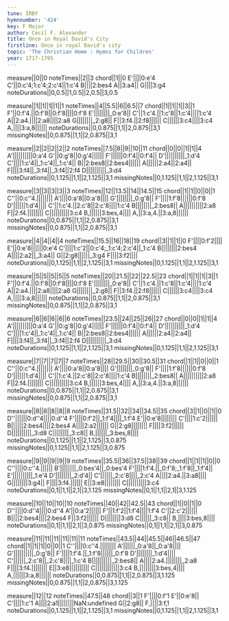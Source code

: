 ```yaml
---
tune: IRBY
hymnnumber: '424'
key: F Major
author: Cecil F. Alexander
title: Once in Royal David's City
firstline: Once in royal David's city
topic: 'The Christian Home : Hymns for Children'
year: 1717-1795
---
```

measure||0||0
noteTimes||2||3
chord||1||0
E'||||0:e'4
C'||0:c'4;1:c'4;2:c'4||1:c'4
B||||2:bes4
A||3:a4||
G||||3:g4
noteDurations||0,0.5||1,0.5||2,0.5||3,0.5

measure||1||1||1||1||1
noteTimes||4||5.5||6||6.5||7
chord||1||1||1||3||1
F'||0:f'4.||0:f'8||0:f'8||||0:f'8
E'||||||||_0:e'8||
C'||1:c'4.||1:c'8||1:c'4||||1:c'4
A||2:a4.||||2:a8||||2:a8
G||||||||_2:g8||
F||3:f4.||2:f8||||||
C||||||3:c4||||3:c4
A,||||3:a,8||||||
noteDurations||0,0.875||1,1||2,0.875||3,1
missingNotes||0,0.875||1,1||2,0.875||3,1

measure||2||2||2||2||2
noteTimes||7.5||8||9||10||11
chord||0||0||1||1||4
A'||||||||||0:a'4
G'||0:g'8||0:g'4||||||
F'||||||0:f'4||0:f'4||
D'||||||||||_1:d'4
C'||||1:c'4||_1:c'4||_1:c'4||
B||2:bes8||2:bes4||||||
A||||||2:a4||2:a4||
F||||3:f4||_3:f4||_3:f4||2:f4
D||||||||||_3:d4
noteDurations||0,1.125||1,1||2,1.125||3,1
missingNotes||0,1.125||1,1||2,1.125||3,1

measure||3||3||3||3||3
noteTimes||12||13.5||14||14.5||15
chord||1||1||0||0||1
C''||0:c''4.||||||||
A'||||0:a'8||0:a'8||||
G'||||||||_0:g'8||
F'||||1:f'8||||||0:f'8
D'||||||1:d'4||||
C'||1:c'4.||2:c'8||2:c'8||||1:c'4
B||||||||_2:bes8||
A||||||||||2:a8
F||2:f4.||||||||
C||||||||||3:c4
B,||||||3:bes,4||||
A,||3:a,4.||3:a,8||||||
noteDurations||0,0.875||1,1||2,0.875||3,1
missingNotes||0,0.875||1,1||2,0.875||3,1

measure||4||4||4||4
noteTimes||15.5||16||18||19
chord||3||1||1||0
F'||||0:f'2||||
E'||0:e'8||||||0:e'4
C'||||1:c'2||0:c'4;_1:c'4;2:c'4||_1:c'4
B||||||||2:bes4
A||||2:a2||_3:a4||
G||2:g8||||||_3:g4
F||||3:f2||||
noteDurations||0,1.125||1,1||2,1.125||3,1
missingNotes||0,1.125||1,1||2,1.125||3,1

measure||5||5||5||5||5
noteTimes||20||21.5||22||22.5||23
chord||1||1||1||3||1
F'||0:f'4.||0:f'8||0:f'8||||0:f'8
E'||||||||_0:e'8||
C'||1:c'4.||1:c'8||1:c'4||||1:c'4
A||2:a4.||||2:a8||||2:a8
G||||||||_2:g8||
F||3:f4.||2:f8||||||
C||||||3:c4||||3:c4
A,||||3:a,8||||||
noteDurations||0,0.875||1,1||2,0.875||3,1
missingNotes||0,0.875||1,1||2,0.875||3,1

measure||6||6||6||6||6
noteTimes||23.5||24||25||26||27
chord||0||0||1||1||4
A'||||||||||0:a'4
G'||0:g'8||0:g'4||||||
F'||||||0:f'4||0:f'4||
D'||||||||||_1:d'4
C'||||1:c'4||_1:c'4||_1:c'4||
B||2:bes8||2:bes4||||||
A||||||2:a4||2:a4||
F||||3:f4||_3:f4||_3:f4||2:f4
D||||||||||_3:d4
noteDurations||0,1.125||1,1||2,1.125||3,1
missingNotes||0,1.125||1,1||2,1.125||3,1

measure||7||7||7||7||7
noteTimes||28||29.5||30||30.5||31
chord||1||1||0||0||1
C''||0:c''4.||||||||
A'||||0:a'8||0:a'8||||
G'||||||||_0:g'8||
F'||||1:f'8||||||0:f'8
D'||||||1:d'4||||
C'||1:c'4.||2:c'8||2:c'8||||1:c'4
B||||||||_2:bes8||
A||||||||||2:a8
F||2:f4.||||||||
C||||||||||3:c4
B,||||||3:bes,4||||
A,||3:a,4.||3:a,8||||||
noteDurations||0,0.875||1,1||2,0.875||3,1
missingNotes||0,0.875||1,1||2,0.875||3,1

measure||8||8||8||8||8
noteTimes||31.5||32||34||34.5||35
chord||3||1||0||1||0
D''||||||0:d''4||||0:d''4
F'||||0:f'2||_1:f'4||||_1:f'4
E'||0:e'8||||||||
C'||||1:c'2||||||
B||||||2:bes4||||2:bes4
A||||2:a2||||||
G||2:g8||||||||
F||||3:f2||||||
D||||||||||_3:d8
C||||||||_3:c8||
B,||||||_3:bes,8||||
noteDurations||0,1.125||1,1||2,1.125||3,0.875
missingNotes||0,1.125||1,1||2,1.125||3,0.875

measure||9||9||9||9||9
noteTimes||35.5||36||37.5||38||39
chord||1||1||1||0||0
C''||||0:c''4.||||||
B'||||||||_0:bes'4||_0:bes'4
F'||||1:f'4.||_0:f'8;_1:f'8||_1:f'4||
E'||||||||||_1:e'4
D'||||||||_2:d'4||
C'||||||_2:c'8||||_2:c'4
A||||2:a4.||3:a8||||
G||||||||3:g4||
F||||3:f4.||||||
E||3:e8||||||||
C||||||||||3:c4
noteDurations||0,1||1,1||2,1||3,1.125
missingNotes||0,1||1,1||2,1||3,1.125

measure||10||10||10||10
noteTimes||40||42||42.5||43
chord||1||0||1||0
D''||||0:d''4||||0:d''4
A'||0:a'2||||||
F'||1:f'2||1:f'4||||1:f'4
C'||2:c'2||||||
B||||2:bes4||||2:bes4
F||3:f2||||||
D||||||||3:d8
C||||||_3:c8||
B,||||3:bes,8||||
noteDurations||0,1||1,1||2,1||3,0.875
missingNotes||0,1||1,1||2,1||3,0.875

measure||11||11||11||11||11||11
noteTimes||43.5||44||45.5||46||46.5||47
chord||1||1||1||0||0||1
C''||||0:c''4.||||||||
A'||||||_0:a'8||_0:a'8||||
G'||||||||||_0:g'8||
F'||||1:f'4.||_1:f'8||||||_0:f'8
D'||||||||_1:d'4||||
C'||||||_2:c'8||_2:c'8||||_1:c'4
B||||||||||_2:bes8||
A||||2:a4.||||||||_2:a8
F||||3:f4.||||||||
E||3:e8||||||||||
C||||||||||||3:c4
B,||||||||3:bes,4||||
A,||||||3:a,8||||||
noteDurations||0,0.875||1,1||2,0.875||3,1.125
missingNotes||0,0.875||1,1||2,0.875||3,1.125

measure||12||12
noteTimes||47.5||48
chord||3||1
F'||||0:f'1
E'||0:e'8||
C'||||1:c'1
A||||2:a1||||||||NaN:undefined
G||2:g8||
F,||||3:f,1
noteDurations||0,1.125||1,1||2,1.125||3,1
missingNotes||0,1.125||1,1||2,1.125||3,1

